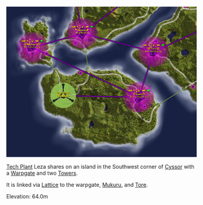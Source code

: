 ![](../images/Leza_Mukuru_Map.jpg "Leza_Mukuru_Map.jpg")

[Tech Plant](../locations/Technology_Plant.md) Leza shares on an island in the Southwest corner of
[Cyssor](../locations/Cyssor.md) with a [Warpgate](../locations/Warpgate.md) and
two [Towers](../locations/Towers.md).

It is linked via [Lattice](../terminology/Lattice.md) to the warpgate,
[Mukuru](Mukuru.md), and [Tore](Tore.md).

Elevation: 64.0m

<!--[Category:Facilities](Category:Facilities.md)-->
